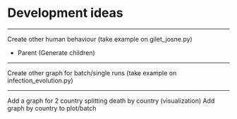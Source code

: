 # Development ideas

---

Create other human behaviour (take example on gilet_josne.py)
- Parent (Generate children)

---

Create other graph for batch/single runs (take example on infection_evolution.py)

---

Add a graph for 2 country splitting death by country (visualization)
Add graph by country to plot/batch
